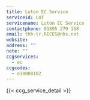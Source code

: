 ```yaml
---
title: Luton EC Service 
serviceid: LUT
servicename: Luton EC Service 
contactphone: 01895 279 158
email: thh-tr.RECES@nhs.net
website: 
address: ""
note: ""
ccgservices:
  - ec
ccgcodes:
  - e38000102
---
```


{{< ccg_service_detail >}}
